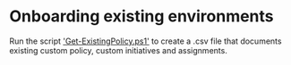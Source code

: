 # Onboarding existing environments

Run the script ['Get-ExistingPolicy.ps1'](./../scripts/Get-ExistingPolicy.ps1) to create a .csv file that documents existing custom policy, custom initiatives and assignments.
